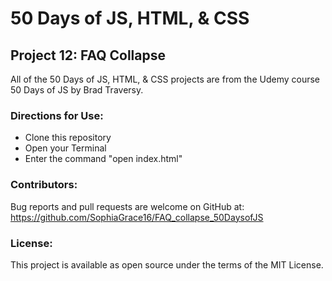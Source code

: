 # 50 Days of JS, HTML, & CSS 
## Project 12: FAQ Collapse

All of the 50 Days of JS, HTML, & CSS projects are from the Udemy course 50 Days of JS by Brad Traversy.

### Directions for Use:

* Clone this repository
* Open your Terminal
* Enter the command "open index.html"

### Contributors:

Bug reports and pull requests are welcome on GitHub at:
https://github.com/SophiaGrace16/FAQ_collapse_50DaysofJS

### License:

This project is  available as open source under the terms of the MIT License.

